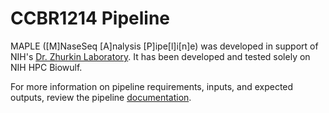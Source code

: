 # CCBR1214 Pipeline
MAPLE ([M]NaseSeq [A]nalysis [P]ipe[l]i[n]e) was developed in support of NIH's [Dr. Zhurkin Laboratory](https://ccr.cancer.gov/staff-directory/victor-b-zhurkin). It has been developed and tested solely on NIH HPC Biowulf.

For more information on pipeline requirements, inputs, and expected outputs, review the pipeline [documentation](https://ccbr.github.io/ccbr1214/).